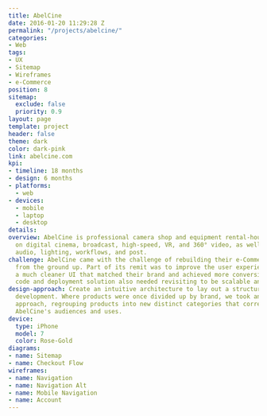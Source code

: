 ```yaml
---
title: AbelCine
date: 2016-01-20 11:29:28 Z
permalink: "/projects/abelcine/"
categories:
- Web
tags:
- UX
- Sitemap
- Wireframes
- e-Commerce
position: 8
sitemap:
  exclude: false
  priority: 0.9
layout: page
template: project
header: false
theme: dark
color: dark-pink
link: abelcine.com
kpi:
- timeline: 18 months
- design: 6 months
- platforms:
  - web
- devices:
  - mobile
  - laptop
  - desktop
details: 
overview: AbelCine is professional camera shop and equipment rental-house focused
  on digital cinema, broadcast, high-speed, VR, and 360° video, as well as optics,
  audio, lighting, workflows, and post.
challenge: AbelCine came with the challenge of rebuilding their e-Commerce platform
  from the ground up. Part of its remit was to improve the user experience and include
  a much cleaner UI that matched their brand and achieved more conversions. The current
  code and deployment solution also needed revisiting to be scalable and flexible.
design-approach: Create an intuitive architecture to lay out a structure for eCommerce
  development. Where products were once divided up by brand, we took an audience-centric
  approach, regrouping products into new distinct categories that corresponded to
  AbelCine's audiences and uses.
device:
  type: iPhone
  model: 7
  color: Rose-Gold
diagrams:
- name: Sitemap
- name: Checkout Flow
wireframes:
- name: Navigation
- name: Navigation Alt
- name: Mobile Navigation
- name: Account
---
```


